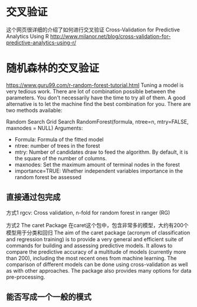 # 交叉验证
这个网页很详细的介绍了如何进行交叉验证
Cross-Validation for Predictive Analytics Using R
http://www.milanor.net/blog/cross-validation-for-predictive-analytics-using-r/


# 随机森林的交叉验证
https://www.guru99.com/r-random-forest-tutorial.html
Tuning a model is very tedious work. There are lot of combination possible between the parameters. You don't necessarily have the time to try all of them. A good alternative is to let the machine find the best combination for you. There are two methods available:

Random Search
Grid Search
RandomForest(formula, ntree=n, mtry=FALSE, maxnodes = NULL)
Arguments:
- Formula: Formula of the fitted model
- ntree: number of trees in the forest
- mtry: Number of candidates draw to feed the algorithm. By default, it is the square of the number of columns.
- maxnodes: Set the maximum amount of terminal nodes in the forest
- importance=TRUE: Whether independent variables importance in the random forest be assessed

## 直接通过包完成
方式1
rgcv: Cross validation, n-fold for random forest in ranger (RG)

方式2
The caret Package
在caret这个包中，包含非常多的模型，大约有200个模型用于分类和回归
The aim of the caret package (acronym of classification and regression training) is to provide a very general and efficient suite of commands for building and assessing predictive models. It allows to compare the predictive accuracy of a multitude of models (currently more than 200), including the most recent ones from machine learning. The comparison of different models can be done using cross-validation as well as with other approaches. The package also provides many options for data pre-processing.


## 能否写成一个一般的模式
